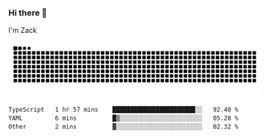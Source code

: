 ### Hi there 👋
I'm Zack

![](https://raw.githubusercontent.com/z4cki/z4cki/refs/heads/output/github-contribution-grid-snake.svg)
<!--START_SECTION:waka-->

```txt
TypeScript   1 hr 57 mins    ███████████████████████░░   92.40 %
YAML         6 mins          █▒░░░░░░░░░░░░░░░░░░░░░░░   05.28 %
Other        2 mins          ▓░░░░░░░░░░░░░░░░░░░░░░░░   02.32 %
```

<!--END_SECTION:waka-->
